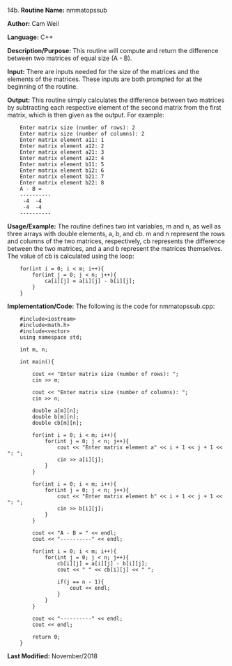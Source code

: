 14b. **Routine Name:**           nmmatopssub

   **Author:** Cam Weil

   **Language:** C++

   **Description/Purpose:** This routine will compute and return the difference between two matrices of equal size (A - B).
   
   **Input:** There are inputs needed for the size of the matrices and the elements of the matrices. These inputs are both prompted for at the beginning of the routine.

   **Output:** This routine simply calculates the difference between two matrices by subtracting each respective element of the second matrix from the first matrix, which is then given as the output. For example:
   
        Enter matrix size (number of rows): 2
        Enter matrix size (number of columns): 2
        Enter matrix element a11: 1
        Enter matrix element a12: 2
        Enter matrix element a21: 3
        Enter matrix element a22: 4
        Enter matrix element b11: 5
        Enter matrix element b12: 6
        Enter matrix element b21: 7
        Enter matrix element b22: 8
        A - B = 
        ----------
         -4  -4 
         -4  -4 
        ----------

   **Usage/Example:** The routine defines two int variables, m and n, as well as three arrays with double elements, a, b, and cb. m and n represent the rows and columns of the two matrices, respectively, cb represents the difference between the two matrices, and a and b represent the matrices themselves. The value of cb is calculated using the loop:
   
        for(int i = 0; i < m; i++){
            for(int j = 0; j < n; j++){
                ca[i][j] = a[i][j] - b[i][j];
            }
        }

   **Implementation/Code:** The following is the code for nmmatopssub.cpp:

        #include<iostream>
        #include<math.h>
        #include<vector>
        using namespace std;

        int m, n;

        int main(){

            cout << "Enter matrix size (number of rows): ";
            cin >> m;

            cout << "Enter matrix size (number of columns): ";
            cin >> n;

            double a[m][n];
            double b[m][n];
            double cb[m][n];

            for(int i = 0; i < m; i++){
                for(int j = 0; j < n; j++){
                    cout << "Enter matrix element a" << i + 1 << j + 1 << ": ";
                    cin >> a[i][j];
                }
            }

            for(int i = 0; i < m; i++){
                for(int j = 0; j < n; j++){
                    cout << "Enter matrix element b" << i + 1 << j + 1 << ": ";
                    cin >> b[i][j];
                }
            }

            cout << "A - B = " << endl;
            cout << "----------" << endl;

            for(int i = 0; i < m; i++){
                for(int j = 0; j < n; j++){
                    cb[i][j] = a[i][j] - b[i][j];
                    cout << " " << cb[i][j] << " ";

                    if(j == n - 1){
                        cout << endl;
                    }
                }
            }

            cout << "----------" << endl;
            cout << endl;

            return 0;
        }

   **Last Modified:** November/2018
